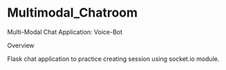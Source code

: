 # Multimodal_Chatroom
Multi-Modal Chat Application: Voice-Bot

Overview

Flask chat application to practice creating session using socket.io module.
